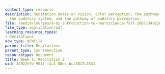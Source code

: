 ```yaml
---
content_type: resource
description: Recitation notes on vision, color perception, the pathway of visual perception,
  the auditory system, and the pathway of auditory perception.
file: /media/courses/9-01-introduction-to-neuroscience-fall-2007/34922e7d994ff4c180ecbca7817c1831_wk08_9_01_r05.pdf
file_type: application/pdf
learning_resource_types:
- Recitations
ocw_type: OCWFile
parent_title: Recitations
parent_type: CourseSection
resourcetype: Document
title: Week 8, Recitation 2
uid: 34922e7d-994f-f4c1-80ec-bca7817c1831
---
```

